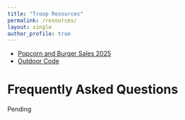 ```yaml
---
title: "Troop Resources"
permalink: /resources/
layout: single
author_profile: true
---
```



* [Popcorn and Burger Sales 2025](/Troop-60/fundraising-2025/)
* [Outdoor Code](/Troop-60/outdoor-code/)

# Frequently Asked Questions

Pending